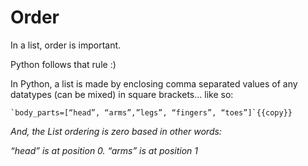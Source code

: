 # Order

In a list, order is important.

Python follows that rule :)

In Python, a list is made by enclosing comma separated values of any datatypes (can be mixed) in square brackets… like so:

    `body_parts=[“head”, “arms”,”legs”, “fingers”, “toes”]`{{copy}}

*And, the List ordering is zero based in other words:*

 *“head” is at position 0.
  “arms” is at position 1*